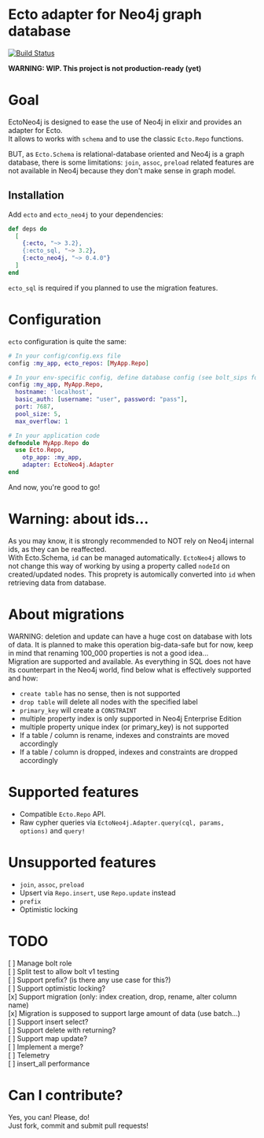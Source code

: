 # Ecto adapter for Neo4j graph database

[![Build Status](https://travis-ci.org/dominique-vassard/ecto_neo4j.svg?branch=master)](https://travis-ci.org/dominique-vassard/ecto_neo4j)

**WARNING: WIP. This project is not production-ready (yet)**

# Goal
EctoNeo4j is designed to ease the use of Neo4j in elixir and provides an adapter for Ecto.  
It allows to works with `schema` and to use the classic `Ecto.Repo` functions.  

BUT, as `Ecto.Schema` is relational-database oriented and Neo4j is a graph database, there is some limitations:
`join`, `assoc`, `preload` related features are not available in Neo4j because they don't make sense in graph model.

## Installation
Add `ecto` and `ecto_neo4j` to your dependencies:  
```elixir
def deps do
  [
    {:ecto, "~> 3.2},
    {:ecto_sql, "~> 3.2},
    {:ecto_neo4j, "~> 0.4.0"}
  ]
end
```
`ecto_sql` is required if you planned to use the migration features.  

# Configuration
`ecto` configuration is quite the same:
```elixir
# In your config/config.exs file
config :my_app, ecto_repos: [MyApp.Repo]

# In your env-specific config, define database config (see bolt_sips for more information):
config :my_app, MyApp.Repo,
  hostname: 'localhost',
  basic_auth: [username: "user", password: "pass"],
  port: 7687,
  pool_size: 5,
  max_overflow: 1

# In your application code
defmodule MyApp.Repo do
  use Ecto.Repo,
    otp_app: :my_app,
    adapter: EctoNeo4j.Adapter
end
```

And now, you're good to go!

# Warning: about ids...
As you may know, it is strongly recommended to NOT rely on Neo4j internal ids, as they can be reaffected.  
With Ecto.Schema, `id` can be managed automatically. `EctoNeo4j` allows to not change this way of working by
using a property called `nodeId` on created/updated nodes. This proprety is automically converted into `id` when 
retrieving data from database. 

# About migrations
WARNING: deletion and update can have a huge cost on database with lots of data. It is planned to make this operation 
big-data-safe but for now, keep in mind that renaming 100_000 properties is not a good idea...  
Migration are supported and available. As everything in SQL does not have its counterpart in the Neo4j world, 
find below what is effectively supported and how:
- `create table` has no sense, then is not supported
- `drop table` will delete all nodes with the specified label
- `primary_key` will create a `CONSTRAINT`
- multiple property index is only supported in Neo4j Enterprise Edition
- multiple property unique index (or primary_key) is not supported
- If a table / column is rename, indexes and constraints are moved accordingly
- If a table / column is dropped, indexes and constraints are dropped accordingly

# Supported features
  - Compatible `Ecto.Repo` API.
  - Raw cypher queries via `EctoNeo4j.Adapter.query(cql, params, options)` and `query!` 

# Unsupported features
  - `join`, `assoc`, `preload`
  - Upsert via `Repo.insert`, use `Repo.update` instead
  - `prefix`
  - Optimistic locking  

# TODO
[ ] Manage bolt role  
[ ] Split test to allow bolt v1 testing  
[ ] Support prefix? (is there any use case for this?)  
[ ] Support optimistic locking?  
[x] Support migration (only: index creation, drop, rename, alter column name)  
[x] Migration is supposed to support large amount of data (use batch...)  
[ ] Support insert select?  
[ ] Support delete with returning?  
[ ] Support map update?  
[ ] Implement a merge?  
[ ] Telemetry  
[ ] insert_all performance

# Can I contribute?  
Yes, you can! Please, do!  
Just fork, commit and submit pull requests!